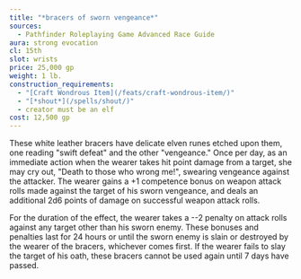 ```yaml
---
title: "*bracers of sworn vengeance*"
sources:
  - Pathfinder Roleplaying Game Advanced Race Guide
aura: strong evocation
cl: 15th
slot: wrists
price: 25,000 gp
weight: 1 lb.
construction_requirements:
  - "[Craft Wondrous Item](/feats/craft-wondrous-item/)"
  - "[*shout*](/spells/shout/)"
  - creator must be an elf
cost: 12,500 gp
---
```


These white leather bracers have delicate elven runes etched upon them, one reading "swift defeat" and the other "vengeance." Once per day, as an immediate action when the wearer takes hit point damage from a target, she may cry out, "Death to those who wrong me!", swearing vengeance against the attacker. The wearer gains a +1 competence bonus on weapon attack rolls made against the target of his sworn vengeance, and deals an additional 2d6 points of damage on successful weapon attack rolls.

For the duration of the effect, the wearer takes a --2 penalty on attack rolls against any target other than his sworn enemy. These bonuses and penalties last for 24 hours or until the sworn enemy is slain or destroyed by the wearer of the bracers, whichever comes first. If the wearer fails to slay the target of his oath, these bracers cannot be used again until 7 days have passed.

